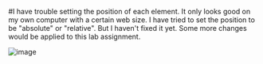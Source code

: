 #I have trouble setting the position of each element. It only looks good on my own computer with a certain web size. I have tried to set the position to be "absolute" or "relative". But I haven't fixed it yet. Some more changes would be applied to this lab assignment.

![image](https://github.com/xiaoguaishou0202yy/unit-3/assets/158022313/19579669-2b9b-4394-af8e-e2f82aa6bceb)
